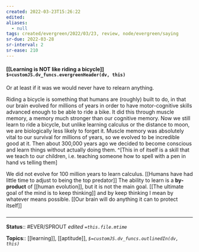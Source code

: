 ```yaml
---
created: 2022-03-23T15:26:22 
edited: 
aliases:
  - null
tags: created/evergreen/2022/03/23, review, node/evergreen/saying
sr-due: 2022-03-28
sr-interval: 2
sr-ease: 210
---
```


#### [[Learning is NOT like riding a bicycle]] `$=customJS.dv_funcs.evergreenHeader(dv, this)`

Or at least if it was we would never have to relearn anything.

Riding a bicycle is something that humans are (roughly) built to do, in that our brain evolved for millions of years in order to have motor-cognitive skills advanced enough to be able to ride a bike.
It did this through muscle memory, a memory much stronger than our cognitive memory.
Now we still learn to ride a bicycle,
but unlike learning calculus or the distance to moon,
we are biologically less likely to forget it.
Muscle memory was absolutely vital to our survival for millions of years, so we evolved to be incredible good at it.
Then about 300,000 years ago we decided to become conscious and learn things without actually doing them.
^[This in of itself is a skill that we teach to our children, i.e. teaching someone how to spell with a pen in hand vs telling them]


We did not evolve for 100 million years to learn calculus.
[[Humans have had little time to adjust to being the top predator]]
The ability to learn is a **by-product** of [[human evolution]],
but it is not the main goal.
[[The ultimate goal of the mind is to keep thinking]]
and by keep thinking I mean by whatever means possible.
[[Our brain will do anything it can to protect itself]]






### <hr class="footnote"/>

**Status**:: #EVER/SPROUT
*edited `=this.file.mtime`*

**Topics**:: [[learning]], [[aptitude]], 
*`$=customJS.dv_funcs.outlinedIn(dv, this)`*
